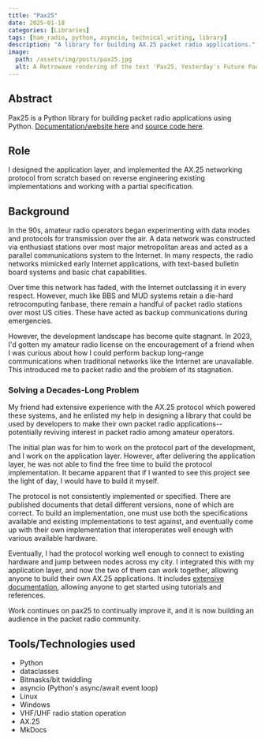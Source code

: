 ```yaml
---
title: "Pax25"
date: 2025-01-18
categories: [Libraries]
tags: [ham_radio, python, asyncio, technical_writing, library]
description: "A library for building AX.25 packet radio applications."
image:
  path: /assets/img/posts/pax25.jpg
  alt: A Retrowave rendering of the text 'Pax25, Yesterday's Future Packet Radio'
---
```


## Abstract

Pax25 is a Python library for building packet radio applications using Python. [Documentation/website here](https://foxyfoxie.gitlab.io/pax25/) and [source code here](https://gitlab.com/FoxyFoxie/pax25/).

## Role

I designed the application layer, and implemented the AX.25 networking protocol from scratch based on reverse engineering existing implementations and working with a partial specification.

## Background

In the 90s, amateur radio operators began experimenting with data modes and protocols for transmission over the air. A data network was constructed via enthusiast stations over most major metropolitan areas and acted as a parallel communications system to the Internet. In many respects, the radio networks mimicked early Internet applications, with text-based bulletin board systems and basic chat capabilities.

Over time this network has faded, with the Internet outclassing it in every respect. However, much like BBS and MUD systems retain a die-hard retrocomputing fanbase, there remain a handful of packet radio stations over most US cities. These have acted as backup communications during emergencies.

However, the development landscape has become quite stagnant. In 2023, I'd gotten my amateur radio license on the encouragement of a friend when I was curious about how I could perform backup long-range communications when traditional networks like the Internet are unavailable. This introduced me to packet radio and the problem of its stagnation.

### Solving a Decades-Long Problem

My friend had extensive experience with the AX.25 protocol which powered these systems, and he enlisted my help in designing a library that could be used by developers to make their own packet radio applications-- potentially reviving interest in packet radio among amateur operators.

The initial plan was for him to work on the protocol part of the development, and I work on the application layer. However, after delivering the application layer, he was not able to find the free time to build the protocol implementation. It became apparent that if I wanted to see this project see the light of day, I would have to build it myself.

The protocol is not consistently implemented or specified. There are published documents that detail different versions, none of which are correct. To build an implementation, one must use both the specifications available and existing implementations to test against, and eventually come up with their own implementation that interoperates well enough with various available hardware.

Eventually, I had the protocol working well enough to connect to existing hardware and jump between nodes across my city. I integrated this with my application layer, and now the two of them can work together, allowing anyone to build their own AX.25 applications. It includes [extensive documentation](https://foxyfoxie.gitlab.io/pax25/), allowing anyone to get started using tutorials and references.

Work continues on pax25 to continually improve it, and it is now building an audience in the packet radio community.

## Tools/Technologies used

* Python
* dataclasses
* Bitmasks/bit twiddling
* asyncio (Python's async/await event loop)
* Linux
* Windows
* VHF/UHF radio station operation
* AX.25
* MkDocs
